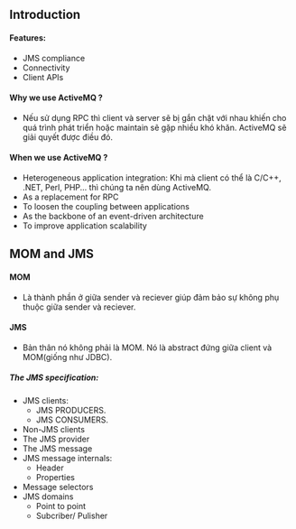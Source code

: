 ## Introduction
#### Features:
- JMS compliance
- Connectivity
- Client APIs
#### Why we use ActiveMQ ?
- Nếu sử dụng RPC thì client và server sẽ bị gắn chặt với nhau khiến cho quá trình phát triển hoặc maintain sẽ gặp nhiều khó khăn. ActiveMQ sẽ giải quyết được điều đó.
#### When we use ActiveMQ ?
- Heterogeneous application integration: Khi mà client có thể là C/C++, .NET, Perl, PHP... thì chúng ta nên dùng ActiveMQ.
- As a replacement for RPC
- To loosen the coupling between applications
- As the backbone of an event-driven architecture
- To improve application scalability
## MOM and JMS
#### MOM
- Là thành phần ở giữa sender và reciever giúp đảm bảo sự không phụ thuộc giữa sender và reciever.
#### JMS
- Bản thân nó không phải là MOM. Nó là abstract đứng giữa client và MOM(giống như JDBC).
##### The JMS specification:
  - JMS clients: 
    + JMS PRODUCERS.
    + JMS CONSUMERS.
  - Non-JMS clients
  - The JMS provider
  - The JMS message
  - JMS message internals:
    + Header
    + Properties
  - Message selectors
  - JMS domains
    + Point to point
    + Subcriber/ Pulisher
    
